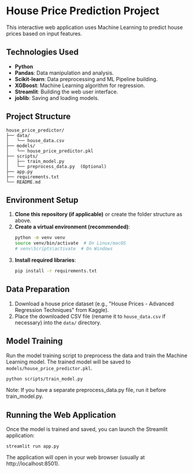 # House Price Prediction Project

This interactive web application uses Machine Learning to predict house prices based on input features.

## Technologies Used

* **Python**
* **Pandas**: Data manipulation and analysis.
* **Scikit-learn**: Data preprocessing and ML Pipeline building.
* **XGBoost**: Machine Learning algorithm for regression.
* **Streamlit**: Building the web user interface.
* **joblib**: Saving and loading models.

## Project Structure

```text
house_price_predictor/
├── data/
│   └── house_data.csv
├── models/
│   └── house_price_predictor.pkl
├── scripts/
│   ├── train_model.py
│   └── preprocess_data.py  (Optional)
├── app.py
├── requirements.txt
└── README.md
```

## Environment Setup

1.  **Clone this repository (if applicable)** or create the folder structure as above.
2.  **Create a virtual environment (recommended)**:
    ```bash
    python -m venv venv
    source venv/bin/activate  # On Linux/macOS
    # venv\Scripts\activate  # On Windows
    ```
3.  **Install required libraries**:
    ```bash
    pip install -r requirements.txt
    ```

## Data Preparation

1.  Download a house price dataset (e.g., "House Prices - Advanced Regression Techniques" from Kaggle).
2.  Place the downloaded CSV file (rename it to `house_data.csv` if necessary) into the `data/` directory.

## Model Training

Run the model training script to preprocess the data and train the Machine Learning model. The trained model will be saved to `models/house_price_predictor.pkl`.

```bash
python scripts/train_model.py
```

Note: If you have a separate preprocess_data.py file, run it before train_model.py.

## Running the Web Application
Once the model is trained and saved, you can launch the Streamlit application:

```text
streamlit run app.py
```

The application will open in your web browser (usually at http://localhost:8501).

